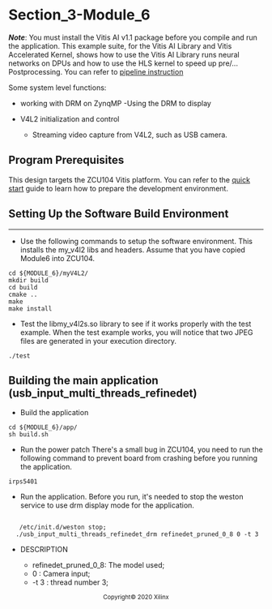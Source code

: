 # Section_3-Module_6

***Note***: You must install the Vitis AI v1.1 package before you compile and run the application.
This example suite, for the Vitis AI Library and Vitis Accelerated Kernel, shows how to use the Vitis AI Library runs neural networks on DPUs and how to use the HLS kernel to speed up pre/... Postprocessing. You can refer to [pipeline instruction](app/README.md)

Some system level functions:
- working with DRM on ZynqMP
    -Using the DRM to display

- V4L2 initialization and control
    - Streaming video capture from V4L2, such as USB camera.


## Program Prerequisites
This design targets the ZCU104 Vitis platform. You can refer to the [quick start](https://github.com/Xilinx/Vitis-AI/tree/master/Vitis-AI-Library#quick-start-for-edge) guide to learn how to prepare the development environment.


## Setting Up the Software Build Environment
---

- Use the following commands to setup the software environment. This installs the my_v4l2 libs and headers. Assume that you have copied Module6 into ZCU104.

```
cd ${MODULE_6}/myV4L2/
mkdir build
cd build
cmake ..
make
make install
```

- Test the libmy_v4l2s.so library to see if it works properly with the test example. When the test example works, you will notice that two JPEG files are generated in your execution directory.
```
./test
```

## Building the main application (usb_input_multi_threads_refinedet)
- Build the application

```
cd ${MODULE_6}/app/
sh build.sh

```
- Run the power patch
 There's a small bug in ZCU104, you need to run the following command to prevent board from crashing before you running the application.
```
irps5401
```

- Run the application.
 Before you run, it's needed to stop the weston service to use drm display mode for the application.
```

   /etc/init.d/weston stop;
  ./usb_input_multi_threads_refinedet_drm refinedet_pruned_0_8 0 -t 3
```
- DESCRIPTION

    - refinedet_pruned_0_8: The model used;
    - 0                   :  Camera input;
    - -t 3                :  thread number 3;

<p align="center"><sup>Copyright&copy; 2020 Xilinx</sup></p>
